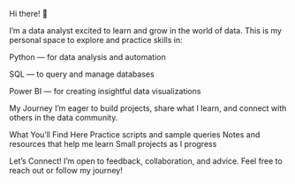 Hi there! 👋

I’m a data analyst excited to learn and grow in the world of data. This is my personal space to explore and practice skills in:


Python — for data analysis and automation

SQL — to query and manage databases

Power BI — for creating insightful data visualizations


My Journey
I’m eager to build projects, share what I learn, and connect with others in the data community.

What You’ll Find Here
Practice scripts and sample queries
Notes and resources that help me learn
Small projects as I progress

Let’s Connect!
I’m open to feedback, collaboration, and advice. Feel free to reach out or follow my journey!
